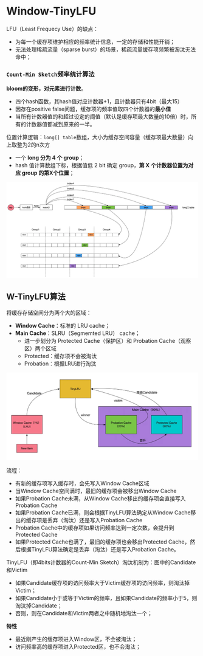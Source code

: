 # Window-TinyLFU

LFU（Least Frequecy Use）的缺点：

- 为每一个缓存项维护相应的频率统计信息，一定的存储和性能开销；
- 无法处理稀疏流量（sparse burst）的场景，稀疏流量缓存项频繁被淘汰无法命中；

### `Count-Min Sketch`频率统计算法

**bloom的变形，对元素进行计数**。

- 四个hash函数，其hash值对应计数器+1，且计数器只有4bit（最大15）
- 因存在positive false问题，缓存项的频率值取四个计数器的**最小值**
- 当所有计数器值的和超过设定的阈值（默认是缓存项最大数量的10倍）时，所有的计数器值都减到原来的一半。

位置计算逻辑：`long[] table`数组，大小为缓存空间容量（缓存项最大数量）向上取整为2的n次方

- 一个 **long 分为 4 个 group**；
- hash 值计算数组下标，根据值低 2 bit 确定 group，**第 X 个计数器位置为对应 group 的第X个位置**；

<img src="pics/cmsketch.webp" alt="Count-Min Sketch" style="zoom: 67%;" />

## W-TinyLFU算法

将缓存存储空间分为两个大的区域：

- **Window Cache**：标准的 LRU cache；
- **Main Cache**：SLRU（Segmemted LRU） cache；
  - 进一步划分为 Protected Cache（保护区）和 Probation Cache（观察区）两个区域
  - Protected：缓存项不会被淘汰
  - Probation：根据LRU进行淘汰

<img src="pics/tinylfu.webp" alt="img" style="zoom:67%;" />

流程：

- 有新的缓存项写入缓存时，会先写入Window Cache区域
- 当Window Cache空间满时，最旧的缓存项会被移出Window Cache
- 如果Probation Cache未满，从Window Cache移出的缓存项会直接写入Probation Cache
- 如果Probation Cache已满，则会根据TinyLFU算法确定从Window Cache移出的缓存项是丢弃（淘汰）还是写入Probation Cache
- Probation Cache中的缓存项如果访问频率达到一定次数，会提升到Protected Cache
- 如果Protected Cache也满了，最旧的缓存项也会移出Protected Cache，然后根据TinyLFU算法确定是丢弃（淘汰）还是写入Probation Cache。



TinyLFU（即4bits计数器的Count-Min Sketch）淘汰机制为：图中的Candidate和Victim

- 如果Candidate缓存项的访问频率大于Victim缓存项的访问频率，则淘汰掉Victim；
- 如果Candidate小于或等于Victim的频率，且如果Candidate的频率小于5，则淘汰掉Candidate；
- 否则，则在Candidate和Victim两者之中随机地淘汰一个；



**特性**

- 最近刚产生的缓存项进入Window区，不会被淘汰；
- 访问频率高的缓存项进入Protected区，也不会淘汰；